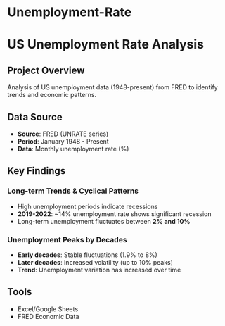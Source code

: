 # Unemployment-Rate
# US Unemployment Rate Analysis

## Project Overview
Analysis of US unemployment data (1948-present) from FRED to identify trends and economic patterns.

## Data Source
- **Source**: FRED (UNRATE series)
- **Period**: January 1948 - Present
- **Data**: Monthly unemployment rate (%)

## Key Findings

### Long-term Trends & Cyclical Patterns
- High unemployment periods indicate recessions
- **2019-2022**: ~14% unemployment rate shows significant recession
- Long-term unemployment fluctuates between **2% and 10%**

### Unemployment Peaks by Decades
- **Early decades**: Stable fluctuations (1.9% to 8%)
- **Later decades**: Increased volatility (up to 10% peaks)
- **Trend**: Unemployment variation has increased over time


## Tools
- Excel/Google Sheets
- FRED Economic Data
